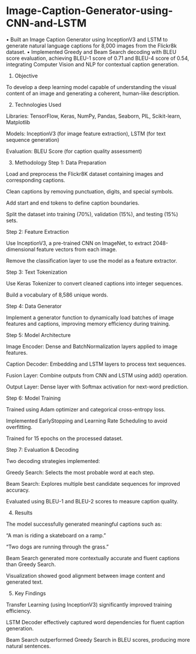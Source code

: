 # Image-Caption-Generator-using-CNN-and-LSTM
• Built an Image Caption Generator using InceptionV3 and LSTM to generate natural language captions for 8,000 images from the Flickr8k dataset. • Implemented Greedy and Beam Search decoding with BLEU score evaluation, achieving BLEU-1 score of 0.71 and BLEU-4 score of 0.54, integrating Computer Vision and NLP for contextual caption generation.

1. Objective

To develop a deep learning model capable of understanding the visual content of an image and generating a coherent, human-like description.

2. Technologies Used

Libraries: TensorFlow, Keras, NumPy, Pandas, Seaborn, PIL, Scikit-learn, Matplotlib

Models: InceptionV3 (for image feature extraction), LSTM (for text sequence generation)

Evaluation: BLEU Score (for caption quality assessment)

3. Methodology
Step 1: Data Preparation

Load and preprocess the Flickr8K dataset containing images and corresponding captions.

Clean captions by removing punctuation, digits, and special symbols.

Add start and end tokens to define caption boundaries.

Split the dataset into training (70%), validation (15%), and testing (15%) sets.

Step 2: Feature Extraction

Use InceptionV3, a pre-trained CNN on ImageNet, to extract 2048-dimensional feature vectors from each image.

Remove the classification layer to use the model as a feature extractor.

Step 3: Text Tokenization

Use Keras Tokenizer to convert cleaned captions into integer sequences.

Build a vocabulary of 8,586 unique words.

Step 4: Data Generator

Implement a generator function to dynamically load batches of image features and captions, improving memory efficiency during training.

Step 5: Model Architecture

Image Encoder: Dense and BatchNormalization layers applied to image features.

Caption Decoder: Embedding and LSTM layers to process text sequences.

Fusion Layer: Combine outputs from CNN and LSTM using add() operation.

Output Layer: Dense layer with Softmax activation for next-word prediction.

Step 6: Model Training

Trained using Adam optimizer and categorical cross-entropy loss.

Implemented EarlyStopping and Learning Rate Scheduling to avoid overfitting.

Trained for 15 epochs on the processed dataset.

Step 7: Evaluation & Decoding

Two decoding strategies implemented:

Greedy Search: Selects the most probable word at each step.

Beam Search: Explores multiple best candidate sequences for improved accuracy.

Evaluated using BLEU-1 and BLEU-2 scores to measure caption quality.

4. Results

The model successfully generated meaningful captions such as:

“A man is riding a skateboard on a ramp.”

“Two dogs are running through the grass.”

Beam Search generated more contextually accurate and fluent captions than Greedy Search.

Visualization showed good alignment between image content and generated text.

5. Key Findings

Transfer Learning (using InceptionV3) significantly improved training efficiency.

LSTM Decoder effectively captured word dependencies for fluent caption generation.

Beam Search outperformed Greedy Search in BLEU scores, producing more natural sentences.
